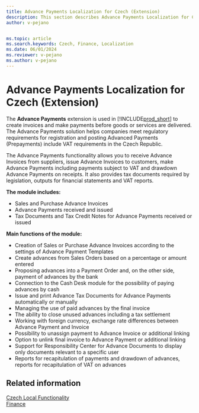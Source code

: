 ```yaml
---
title: Advance Payments Localization for Czech (Extension) 
description: This section describes Advance Payments Localization for Czech extension functionality.
author: v-pejano


ms.topic: article
ms.search.keywords: Czech, Finance, Localization
ms.date: 06/01/2024
ms.reviewer: v-pejano
ms.author: v-pejano
---
```


# Advance Payments Localization for Czech (Extension)

The **Advance Payments** extension is used in [!INCLUDE[prod_short](../../includes/prod_short.md)] to create invoices and make payments before goods or services are delivered. The Advance Payments solution helps companies meet regulatory requirements for registration and posting Advanced Payments (Prepayments) include VAT requirements in the Czech Republic.

The Advance Payments functionality allows you to receive Advance Invoices from suppliers, issue Advance Invoices to customers, make Advance Payments including payments subject to VAT and drawdown Advance Payments on receipts. It also provides tax documents required by legislation, outputs for financial statements and VAT reports.

**The module includes:**

- Sales and Purchase Advance Invoices
- Advance Payments received and issued
- Tax Documents and Tax Credit Notes for Advance Payments received or issued

**Main functions of the module:**

- Creation of Sales or Purchase Advance Invoices according to the settings of Advance Payment Templates
- Create advances from Sales Orders based on a percentage or amount entered
- Proposing advances into a Payment Order and, on the other side, payment of advances by the bank
- Connection to the  Cash Desk module for the possibility of paying advances by cash
- Issue and print Advance Tax Documents for Advance Payments automatically or manually
- Managing the use of paid advances by the final invoice
- The ability to close unused advances including a tax settlement
- Working with foreign currency, exchange rate differences between Advance Payment and Invoice
- Possibility to unassign payment to Advance Invoice or additional linking
- Option to unlink final invoice to Advance Payment or additional linking
- Support for Responsibility Center for Advance Documents to display only documents relevant to a specific user
- Reports for recapitulation of payments and drawdown of advances, reports for recapitulation of VAT on advances

## Related information

[Czech Local Functionality](czech-local-functionality.md)  
[Finance](../../finance.md)
